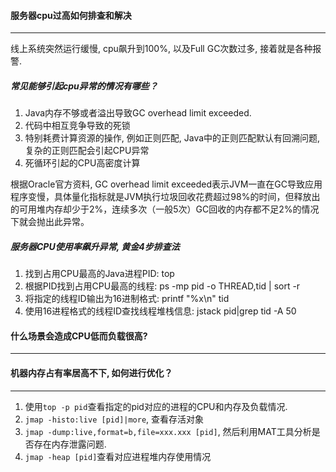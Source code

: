 #### 服务器cpu过高如何排查和解决

---

线上系统突然运行缓慢, cpu飙升到100%, 以及Full GC次数过多, 接着就是各种报警.

##### 常见能够引起cpu异常的情况有哪些？

1. Java内存不够或者溢出导致GC overhead limit exceeded.
2. 代码中相互竞争导致的死锁
3. 特别耗费计算资源的操作, 例如正则匹配, Java中的正则匹配默认有回溯问题, 复杂的正则匹配会引起CPU异常
4. 死循环引起的CPU高密度计算

根据Oracle官方资料, GC overhead limit exceeded表示JVM一直在GC导致应用程序变慢，具体量化指标就是JVM执行垃圾回收花费超过98%的时间，但释放出的可用堆内存却少于2%，连续多次（一般5次）GC回收的内存都不足2%的情况下就会抛出此异常。

##### 服务器CPU使用率飙升异常, 黄金4步排查法

1. 找到占用CPU最高的Java进程PID: top
2. 根据PID找到占用CPU最高的线程: ps -mp pid -o THREAD,tid | sort -r
3. 将指定的线程ID输出为16进制格式: printf "%x\n" tid
4. 使用16进程格式的线程ID查找线程堆栈信息: jstack pid|grep tid -A 50

#### 什么场景会造成CPU低而负载很高?

---

#### 机器内存占有率居高不下, 如何进行优化？

---

1. 使用`top -p pid`查看指定的pid对应的进程的CPU和内存及负载情况.
2. `jmap -histo:live [pid]|more`, 查看存活对象
3. `jmap -dump:live,format=b,file=xxx.xxx [pid]`, 然后利用MAT工具分析是否存在内存泄露问题.
4. `jmap -heap [pid]`查看对应进程堆内存使用情况















































